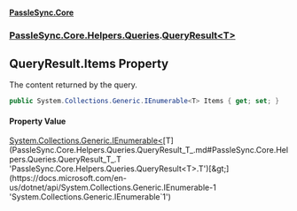 #### [PassleSync.Core](index.md 'index')
### [PassleSync.Core.Helpers.Queries](PassleSync.Core.Helpers.Queries.md 'PassleSync.Core.Helpers.Queries').[QueryResult&lt;T&gt;](PassleSync.Core.Helpers.Queries.QueryResult_T_.md 'PassleSync.Core.Helpers.Queries.QueryResult<T>')

## QueryResult<T>.Items Property

The content returned by the query.

```csharp
public System.Collections.Generic.IEnumerable<T> Items { get; set; }
```

#### Property Value
[System.Collections.Generic.IEnumerable&lt;](https://docs.microsoft.com/en-us/dotnet/api/System.Collections.Generic.IEnumerable-1 'System.Collections.Generic.IEnumerable`1')[T](PassleSync.Core.Helpers.Queries.QueryResult_T_.md#PassleSync.Core.Helpers.Queries.QueryResult_T_.T 'PassleSync.Core.Helpers.Queries.QueryResult<T>.T')[&gt;](https://docs.microsoft.com/en-us/dotnet/api/System.Collections.Generic.IEnumerable-1 'System.Collections.Generic.IEnumerable`1')